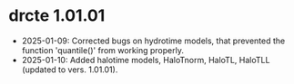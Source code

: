 # drcte 1.01.01
* 2025-01-09: Corrected bugs on hydrotime models, that prevented the function 'quantile()' from working properly.
* 2025-01-10: Added halotime models, HaloTnorm, HaloTL, HaloTLL (updated to vers. 1.01.01).
